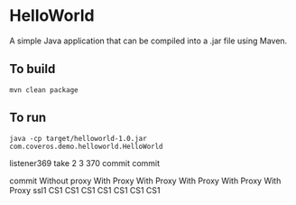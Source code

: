 HelloWorld
==========

A simple Java application that can be compiled into a .jar file using Maven.

To build
--------
    mvn clean package

To run
------
    java -cp target/helloworld-1.0.jar com.coveros.demo.helloworld.HelloWorld

listener369
take 2
3
370
commit
commit


commit
Without proxy
With Proxy
With Proxy
With Proxy
With Proxy
With Proxy
ssl1
CS1
CS1
CS1
CS1
CS1
CS1
CS1
